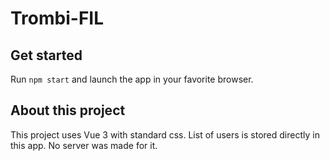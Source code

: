 # Trombi-FIL

## Get started 

Run `npm start` and launch the app in your favorite browser.

## About this project

This project uses Vue 3 with standard css. 
List of users is stored directly in this app. No server was made for it.
